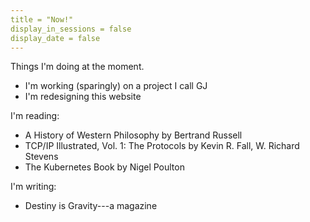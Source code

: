 ```yaml
---
title = "Now!"
display_in_sessions = false
display_date = false
---
```


Things I'm doing at the moment.

- I'm working (sparingly) on a project I call GJ
- I'm redesigning this website

I'm reading:

- A History of Western Philosophy by Bertrand Russell
- TCP/IP Illustrated, Vol. 1: The Protocols by Kevin R. Fall, W. Richard Stevens
- The Kubernetes Book by Nigel Poulton

I'm writing:

- Destiny is Gravity---a magazine
